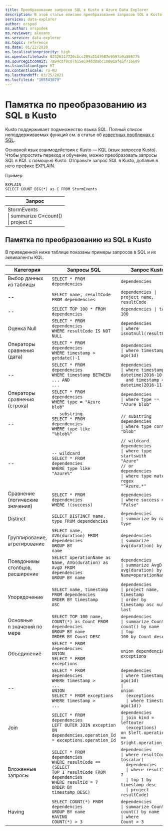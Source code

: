 ```yaml
---
title: Преобразование запросов SQL в Kusto в Azure Data Explorer
description: В этой статье описано преобразование запросов SQL в Kusto в Azure Data Explorer.
services: data-explorer
author: orspod
ms.author: orspodek
ms.reviewer: alexans
ms.service: data-explorer
ms.topic: reference
ms.date: 01/22/2020
ms.localizationpriority: high
ms.openlocfilehash: 02326317720cbcc209a21d7687e9597a9a586775
ms.sourcegitcommit: 7a94cdf8c07b15e594dd8abc10091afe5f716609
ms.translationtype: HT
ms.contentlocale: ru-RU
ms.lasthandoff: 03/25/2021
ms.locfileid: "105543079"
---
```

# <a name="sql-to-kusto-cheat-sheet"></a>Памятка по преобразованию из SQL в Kusto

Kusto поддерживает подмножество языка SQL. Полный список неподдерживаемых функций см. в статье об [известных проблемах с SQL](../api/tds/sqlknownissues.md).

Основной язык взаимодействия с Kusto — KQL (язык запросов Kusto). Чтобы упростить переход и обучение, можно преобразовать запросы SQL в KQL с помощью Kusto. Отправьте запрос SQL в Kusto, добавив в него префикс EXPLAIN.

Пример:

<!-- csl: https://help.kusto.windows.net:443/Samples -->
```kusto
EXPLAIN 
SELECT COUNT_BIG(*) as C FROM StormEvents 
```

|Запрос|
|---|
|StormEvents<br>\| summarize C=count()<br>\| project C|

## <a name="sql-to-kusto-cheat-sheet"></a>Памятка по преобразованию из SQL в Kusto

В приведенной ниже таблице показаны примеры запросов в SQL и их эквиваленты KQL.

|Категория |Запросы SQL |Запрос Kusto
|---|---|---
Выбор данных из таблицы |<code>SELECT * FROM dependencies</code> | <code>dependencies</code>
--|<code>SELECT name, resultCode FROM dependencies</code> |<code>dependencies &#124; project name, resultCode</code>
--|<code>SELECT TOP 100 * FROM dependencies</code> | <code>dependencies &#124; take 100</code>
Оценка Null |<code>SELECT * FROM dependencies<br>WHERE resultCode IS NOT NULL</code> | <code>dependencies<br>&#124; where isnotnull(resultCode)</code>
Операторы сравнения (дата) |<code>SELECT * FROM dependencies<br>WHERE timestamp > getdate()-1</code>| <code>dependencies<br>&#124; where timestamp > ago(1d)</code>
--|<code>SELECT * FROM dependencies<br>WHERE timestamp BETWEEN ... AND ...</code> |<code>dependencies<br>&#124; where timestamp > datetime(2016-10-01)<br>&nbsp;&nbsp;and timestamp <= datetime(2016-11-01)</code>
Операторы сравнения (строка)|<code>SELECT * FROM dependencies<br>WHERE type = "Azure blob"</code> |<code>dependencies<br>&#124; where type == "Azure blob"</code>
--|<code>-- substring<br>SELECT * FROM dependencies<br>WHERE type like "%blob%"</code> |<code>// substring<br>dependencies<br>&#124; where type contains "blob"</code>
--|<code>-- wildcard<br>SELECT * FROM dependencies<br>WHERE type like "Azure%"</code> |<code>// wildcard<br>dependencies<br>&#124; where type startswith "Azure"<br>// or<br>dependencies<br>&#124; where type matches regex "^Azure.*"</code>
Сравнение (логические значения) |<code>SELECT * FROM dependencies<br>WHERE !(success)</code> |<code>dependencies<br>&#124; where success == "False"</code>
Distinct |<code>SELECT DISTINCT name, type  FROM dependencies</code> |<code>dependencies<br>&#124; summarize by name, type</code>
Группирование, агрегирование |<code>SELECT name, AVG(duration) FROM dependencies<br>GROUP BY name</code> |<code>dependencies<br>&#124; summarize avg(duration) by name</code>
Псевдонимы столбцов, расширение |<code>SELECT operationName as Name, AVG(duration) as AvgD FROM dependencies<br>GROUP BY name</code> |<code>dependencies<br>&#124; summarize AvgD = avg(duration) by Name=operationName</code>
Упорядочение |<code>SELECT name, timestamp FROM dependencies<br>ORDER BY timestamp ASC</code> |<code>dependencies<br>&#124; project name, timestamp<br>&#124; order by timestamp asc nulls last</code>
Основные n значений по мере |<code>SELECT TOP 100 name, COUNT(*) as Count FROM dependencies<br>GROUP BY name<br>ORDER BY Count DESC</code> |<code>dependencies<br>&#124; summarize Count = count() by name<br>&#124; top 100 by Count desc</code>
Объединение |<code>SELECT * FROM dependencies<br>UNION<br>SELECT * FROM exceptions</code> |<code>union dependencies, exceptions</code>
--|<code>SELECT * FROM dependencies<br>WHERE timestamp > ...<br>UNION<br>SELECT * FROM exceptions<br>WHERE timestamp > ...</code> |<code>dependencies<br>&#124; where timestamp > ago(1d)<br>&#124; union<br>&nbsp;&nbsp;(exceptions<br>&nbsp;&nbsp;&#124; where timestamp > ago(1d))</code>
Join |<code>SELECT * FROM dependencies <br>LEFT OUTER JOIN exception<br>ON dependencies.operation_Id = exceptions.operation_Id</code> |<code>dependencies<br>&#124; join kind = leftouter<br>&nbsp;&nbsp;(exceptions)<br>on $left.operation_Id == $right.operation_Id</code>
Вложенные запросы |<code>SELECT * FROM dependencies<br>WHERE resultCode == <br>(SELECT TOP 1 resultCode FROM dependencies<br>WHERE resultId = 7<br>ORDER BY timestamp DESC)</code> |<code>dependencies<br>&#124; where resultCode == toscalar(<br>&nbsp;&nbsp;dependencies<br>&nbsp;&nbsp;&#124; where resultId == 7<br>&nbsp;&nbsp;&#124; top 1 by timestamp desc<br>&nbsp;&nbsp;&#124; project resultCode)</code>
Having |<code>SELECT COUNT(\*) FROM dependencies<br>GROUP BY name<br>HAVING COUNT(\*) > 3</code> |<code>dependencies<br>&#124; summarize Count = count() by name<br>&#124; where Count > 3</code>|
